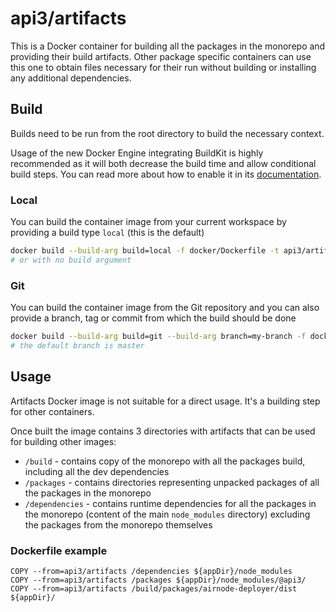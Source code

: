 # api3/artifacts

This is a Docker container for building all the packages in the monorepo and providing their build artifacts. Other
package specific containers can use this one to obtain files necessary for their run without building or installing any
additional dependencies.

## Build

Builds need to be run from the root directory to build the necessary context.

Usage of the new Docker Engine integrating BuildKit is highly recommended as it will both decrease the build time and
allow conditional build steps. You can read more about how to enable it in its
[documentation](https://docs.docker.com/develop/develop-images/build_enhancements/).

### Local

You can build the container image from your current workspace by providing a build type `local` (this is the default)

```bash
docker build --build-arg build=local -f docker/Dockerfile -t api3/artifacts:latest .
# or with no build argument
```

### Git

You can build the container image from the Git repository and you can also provide a branch, tag or commit from which
the build should be done

```bash
docker build --build-arg build=git --build-arg branch=my-branch -f docker/Dockerfile -t api3/artifacts:latest .
# the default branch is master
```

## Usage

Artifacts Docker image is not suitable for a direct usage. It's a building step for other containers.

Once built the image contains 3 directories with artifacts that can be used for building other images:

- `/build` - contains copy of the monorepo with all the packages build, including all the dev dependencies
- `/packages` - contains directories representing unpacked packages of all the packages in the monorepo
- `/dependencies` - contains runtime dependencies for all the packages in the monorepo (content of the main
  `node_modules` directory) excluding the packages from the monorepo themselves

### Dockerfile example

```Docker
COPY --from=api3/artifacts /dependencies ${appDir}/node_modules
COPY --from=api3/artifacts /packages ${appDir}/node_modules/@api3/
COPY --from=api3/artifacts /build/packages/airnode-deployer/dist ${appDir}/
```
